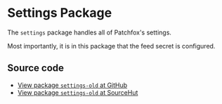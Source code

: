 # Settings Package

The `settings` package handles all of Patchfox's settings.

Most importantly, it is in this package that the feed secret is configured.

## Source code
* [View package `settings-old` at GitHub](https://github.com/soapdog/patchfox/blob/master/ui/packages/settings-old) 
* [View package `settings-old` at SourceHut](https://git.sr.ht/~soapdog/patchfox/tree/master/item/ui/packages/settings-old)

